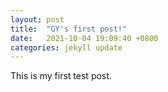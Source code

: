 ```yaml
---
layout: post
title:  "GY's first post!"
date:   2021-10-04 19:09:40 +0800
categories: jekyll update
---
```

This is my first test post.
